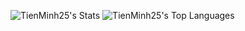 ![TienMinh25's Stats](https://github-readme-stats.vercel.app/api?username=TienMinh25&theme=tokyonight&show_icons=true&hide_border=false&count_private=true)
![TienMinh25's Top Languages](https://github-readme-stats.vercel.app/api/top-langs/?username=TienMinh25&theme=tokyonight&show_icons=true&hide_border=false&layout=compact)
